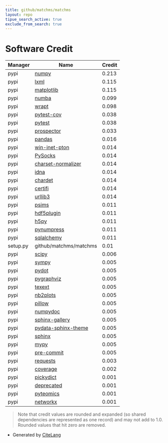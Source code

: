 ```yaml
---
title: github/matchms/matchms
layout: repo
tipue_search_active: true
exclude_from_search: true
---
```

# Software Credit

|Manager|Name|Credit|
|-------|----|------|
|pypi|[numpy](https://www.numpy.org)|0.213|
|pypi|[lxml](https://lxml.de/)|0.115|
|pypi|[matplotlib](https://matplotlib.org)|0.115|
|pypi|[numba](https://numba.pydata.org)|0.099|
|pypi|[wrapt](https://github.com/GrahamDumpleton/wrapt)|0.098|
|pypi|[pytest-cov](https://github.com/pytest-dev/pytest-cov)|0.038|
|pypi|[pytest](https://pypi.org/project/pytest)|0.038|
|pypi|[prospector](https://pypi.org/project/prospector)|0.033|
|pypi|[pandas](https://pypi.org/project/pandas)|0.016|
|pypi|[win-inet-pton](https://pypi.org/project/win-inet-pton)|0.014|
|pypi|[PySocks](https://pypi.org/project/PySocks)|0.014|
|pypi|[charset-normalizer](https://pypi.org/project/charset-normalizer)|0.014|
|pypi|[idna](https://pypi.org/project/idna)|0.014|
|pypi|[chardet](https://pypi.org/project/chardet)|0.014|
|pypi|[certifi](https://pypi.org/project/certifi)|0.014|
|pypi|[urllib3](https://pypi.org/project/urllib3)|0.014|
|pypi|[psims](https://pypi.org/project/psims)|0.011|
|pypi|[hdf5plugin](https://pypi.org/project/hdf5plugin)|0.011|
|pypi|[h5py](https://pypi.org/project/h5py)|0.011|
|pypi|[pynumpress](https://pypi.org/project/pynumpress)|0.011|
|pypi|[sqlalchemy](https://pypi.org/project/sqlalchemy)|0.011|
|setup.py|github/matchms/matchms|0.01|
|pypi|[scipy](https://www.scipy.org)|0.006|
|pypi|[sympy](https://pypi.org/project/sympy)|0.005|
|pypi|[pydot](https://pypi.org/project/pydot)|0.005|
|pypi|[pygraphviz](https://pypi.org/project/pygraphviz)|0.005|
|pypi|[texext](https://pypi.org/project/texext)|0.005|
|pypi|[nb2plots](https://pypi.org/project/nb2plots)|0.005|
|pypi|[pillow](https://pypi.org/project/pillow)|0.005|
|pypi|[numpydoc](https://pypi.org/project/numpydoc)|0.005|
|pypi|[sphinx-gallery](https://pypi.org/project/sphinx-gallery)|0.005|
|pypi|[pydata-sphinx-theme](https://pypi.org/project/pydata-sphinx-theme)|0.005|
|pypi|[sphinx](https://pypi.org/project/sphinx)|0.005|
|pypi|[mypy](https://pypi.org/project/mypy)|0.005|
|pypi|[pre-commit](https://pypi.org/project/pre-commit)|0.005|
|pypi|[requests](https://requests.readthedocs.io)|0.003|
|pypi|[coverage](https://pypi.org/project/coverage)|0.002|
|pypi|[pickydict](https://github.com/florian-huber/pickydict)|0.001|
|pypi|[deprecated](https://github.com/tantale/deprecated)|0.001|
|pypi|[pyteomics](http://pyteomics.readthedocs.io)|0.001|
|pypi|[networkx](https://networkx.org/)|0.001|


> Note that credit values are rounded and expanded (so shared dependencies are represented as one record) and may not add to 1.0. Rounded values that hit zero are removed.


- Generated by [CiteLang](https://github.com/vsoch/citelang)
